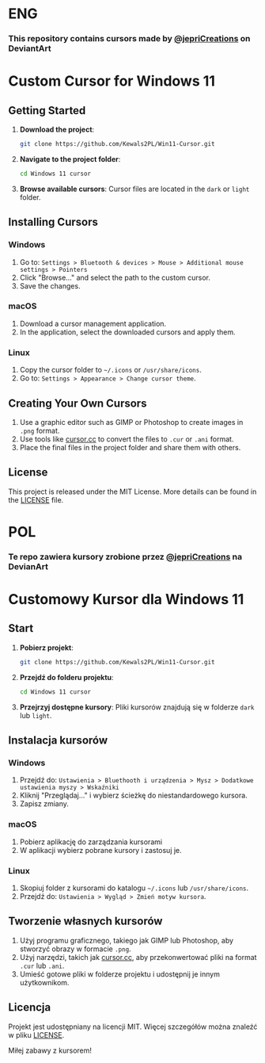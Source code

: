 # ENG

### This repository contains cursors made by [@jepriCreations](https://www.deviantart.com/jepricreations) on DeviantArt  

# Custom Cursor for Windows 11  

## Getting Started  

1. **Download the project**:  
   ```bash
   git clone https://github.com/Kewals2PL/Win11-Cursor.git
   ```
2. **Navigate to the project folder**:  
   ```bash
   cd Windows 11 cursor
   ```
3. **Browse available cursors**: Cursor files are located in the `dark` or `light` folder.  

## Installing Cursors  

### Windows  
1. Go to: `Settings > Bluetooth & devices > Mouse > Additional mouse settings > Pointers`  
2. Click "Browse..." and select the path to the custom cursor.  
3. Save the changes.  

### macOS  
1. Download a cursor management application.  
2. In the application, select the downloaded cursors and apply them.  

### Linux  
1. Copy the cursor folder to `~/.icons` or `/usr/share/icons`.  
2. Go to: `Settings > Appearance > Change cursor theme`.  

## Creating Your Own Cursors  
1. Use a graphic editor such as GIMP or Photoshop to create images in `.png` format.  
2. Use tools like [cursor.cc](https://www.cursor.cc/) to convert the files to `.cur` or `.ani` format.  
3. Place the final files in the project folder and share them with others.  

## License  
This project is released under the MIT License. More details can be found in the [LICENSE](LICENSE) file.

# POL

### Te repo zawiera kursory zrobione przez [@jepriCreations](https://www.deviantart.com/jepricreations) na DevianArt

# Customowy Kursor dla Windows 11

## Start

1. **Pobierz projekt**:
   ```bash
   git clone https://github.com/Kewals2PL/Win11-Cursor.git
   ```
2. **Przejdź do folderu projektu**:
   ```bash
   cd Windows 11 cursor
   ```
3. **Przejrzyj dostępne kursory**: Pliki kursorów znajdują się w folderze `dark` lub `light`.

## Instalacja kursorów

### Windows
1. Przejdź do: `Ustawienia > Bluethooth i urządzenia > Mysz > Dodatkowe ustawienia myszy > Wskaźniki`
2. Kliknij "Przeglądaj..." i wybierz ścieżkę do niestandardowego kursora.
3. Zapisz zmiany.

### macOS
1. Pobierz aplikację do zarządzania kursorami
2. W aplikacji wybierz pobrane kursory i zastosuj je.

### Linux

1. Skopiuj folder z kursorami do katalogu `~/.icons` lub `/usr/share/icons`.
2. Przejdź do: `Ustawienia > Wygląd > Zmień motyw kursora`.
 
## Tworzenie własnych kursorów
1. Użyj programu graficznego, takiego jak GIMP lub Photoshop, aby stworzyć obrazy w formacie `.png`.
2. Użyj narzędzi, takich jak [cursor.cc](https://www.cursor.cc/), aby przekonwertować pliki na format `.cur` lub `.ani`.
3. Umieść gotowe pliki w folderze projektu i udostępnij je innym użytkownikom.

## Licencja
Projekt jest udostępniany na licencji MIT. Więcej szczegółów można znaleźć w pliku [LICENSE](LICENSE).

Miłej zabawy z kursorem!
